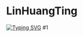 # LinHuangTing

[![Typing SVG](https://readme-typing-svg.demolab.com/?lines=First+line+of+text;Second+line+of+text)](https://git.io/typing-svg)
#1
